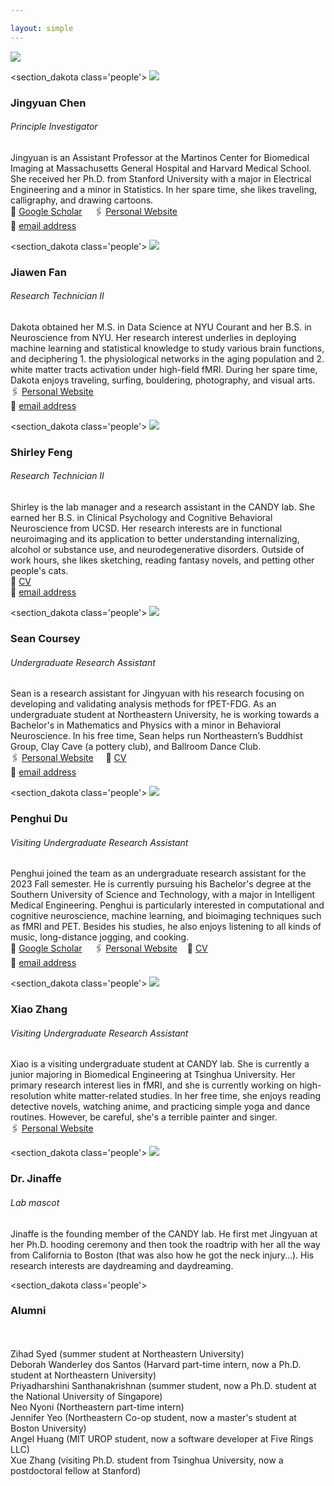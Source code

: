 ```yaml
---

layout: simple
---
```


<div class='logo'>
	<div class='logo-wrap'>
	<img src="/images/Labupdate0718.png" >
</div>
</div>


<section_dakota class='people'>
	<img src="/images/Jingyuan.png">
	<div class='text'> 
	<h3>Jingyuan Chen</h3>
	<h6><em>Principle Investigator</em></h6>
    <p1>Jingyuan is an Assistant Professor at the Martinos Center for Biomedical Imaging at Massachusetts General Hospital and Harvard Medical School. She received her Ph.D. from Stanford University with a major in Electrical Engineering and a minor in Statistics. In her spare time, she likes traveling, calligraphy, and drawing cartoons.<br> 
	📖  <a href = "https://scholar.google.com/citations?user=x2-XVPUAAAAJ&hl=en&oi=ao">Google Scholar</a>
    &nbsp;&nbsp;&nbsp;
	🖇  <a href = "https://sites.google.com/view/jingyuan-e-chen/about">Personal Website</a><br>
	📧 <a href = "mailto:jechen@mgh.harvard.edu">email address</a>
    </p1>
</div>
</section_dakota>



<section_dakota class='people'>
	<img src="/images/Dakota.png" >
<div class='text'> 
	<h3>Jiawen Fan</h3>
	<h6><em>Research Technician II</em></h6>
    <p1>Dakota obtained her M.S. in Data Science at NYU Courant and her B.S. in Neuroscience from NYU. Her research interest underlies in deploying machine learning and statistical knowledge to study various brain functions, and deciphering 1. the physiological networks in the aging population and 2. white matter tracts activation under high-field fMRI. During her spare time, Dakota enjoys traveling, surfing, bouldering, photography, and visual arts. <br> 
    	🖇  <a href = "https://dakotafan.github.io/Portfolio/">Personal Website</a><br>
	📧 <a href = "mailto:jfan0@mgh.harvard.edu">email address</a>
    </p1> 
</div>
</section_dakota>


<section_dakota class='people'>
	<img src="/images/shirley.png" >
<div class='text'> 
	<h3>Shirley Feng</h3>
	<h6><em>Research Technician II</em></h6>
    <p1>Shirley is the lab manager and a research assistant in the CANDY lab. She earned her B.S. in Clinical Psychology and Cognitive Behavioral Neuroscience from UCSD. Her research interests are in functional neuroimaging and its application to better understanding internalizing, alcohol or substance use, and neurodegenerative disorders. Outside of work hours, she likes sketching, reading fantasy novels, and petting other people's cats. <br> 
	📄  <a href= "https://www.jechenlab.com/assets/Shirley_CV.pdf">CV</a><br>
	📧 <a href = "mailto:sfeng3@mgh.harvard.edu">email address</a>
    </p1> 
</div>
</section_dakota>



<section_dakota class='people'>
	<img src="/images/Sean.png" >
	<div class='text'> 
	<h3>Sean Coursey</h3>
	<h6><em>Undergraduate Research Assistant</em></h6>
    <p1>Sean is a research assistant for Jingyuan with his research focusing on developing and validating analysis methods for fPET-FDG. As an undergraduate student at Northeastern University, he is working towards a Bachelor's in Mathematics and Physics with a minor in Behavioral Neuroscience. In his free time, Sean helps run Northeastern’s Buddhist Group, Clay Cave (a pottery club), and Ballroom Dance Club.<br> 
	🖇  <a href = "https://www.seancoursey.com/">Personal Website</a>
    &nbsp;&nbsp;&nbsp;
	📄  <a href= "https://drive.google.com/file/d/1gNcb_G67HjOkPChk0lYX44-ITdEf6wLM/view">CV</a><br>
	📧 <a href = "mailto:SCOURSEY@mgh.harvard.edu">email address</a>
    </p1> 
</div>
</section_dakota>


<section_dakota class='people'>
	<img src="/images/Penghui.png" >
<div class='text'> 
	<h3>Penghui Du</h3>
	<h6><em>Visiting Undergraduate Research Assistant</em></h6>
    <p1>Penghui joined the team as an undergraduate research assistant for the 2023 Fall semester. He is currently pursuing his Bachelor's degree at the Southern University of Science and Technology, with a major in Intelligent Medical Engineering. Penghui is particularly interested in computational and cognitive neuroscience, machine learning, and bioimaging techniques such as fMRI and PET. Besides his studies, he also enjoys listening to all kinds of music, long-distance jogging, and cooking.<br> 
	📖  <a href = "https://scholar.google.com/citations?hl=zh-CN&user=RMFYKDYAAAAJ&view_op=list_works&gmla=ABEO0YpFxJq8w-fxYbaoNpDQh90oNAkj7t9EYk-ip4E_TzYhk62QxTuIRPomkLY1YLSSnY9Bbfts6MivJ5oLLy2vx5ZefZdSpexTZVX5ibI">Google Scholar</a>
    &nbsp;&nbsp;&nbsp;
	🖇  <a href = "https://penghui-du.com/">Personal Website</a>&nbsp;&nbsp;&nbsp;
	📄  <a href= "https://penghui-du.com/uploads/resume.pdf">CV</a><br>
	📧 <a href = "mailto:pedu@mgh.harvard.edu">email address</a>
    </p1> 
</div>
</section_dakota>

<section_dakota class='people'>
	<img src="/images/Xiao.png" >
<div class='text'> 
	<h3>Xiao Zhang</h3>
	<h6><em>Visiting Undergraduate Research Assistant</em></h6>
    <p1>Xiao is a visiting undergraduate student at CANDY lab. She is currently a junior majoring in Biomedical Engineering at Tsinghua University. Her primary research interest lies in fMRI, and she is currently working on high-resolution white matter-related studies. In her free time, she enjoys reading detective novels, watching anime, and practicing simple yoga and dance routines. However, be careful, she's a terrible painter and singer. <br> 
    	🖇  <a href = "https://xzy-xyz.github.io/">Personal Website</a><br>
    </p1> 
</div>
</section_dakota>

<section_dakota class='people'>
	<img src="/images/giraffe.png" >
<div class='text'> 
	<h3>Dr. Jinaffe</h3>
	<h6><em>Lab mascot</em></h6>
    <p1>Jinaffe is the founding member of the CANDY lab. He first met Jingyuan at her Ph.D. hooding ceremony and then took the roadtrip with her all the way from California to Boston (that was also how he got the neck injury…). His research interests are daydreaming and daydreaming.  </p1>  
</div>
</section_dakota>




<section_dakota class='people'>

<div class='alumni'> 
		<h3>Alumni</h3>
		<br>
<br>
    <p1> 
Zihad Syed (summer student at Northeastern University)<br>
Deborah Wanderley dos Santos (Harvard part-time intern, now a Ph.D. student at Northeastern University)<br>
Priyadharshini Santhanakrishnan (summer student, now a Ph.D. student at the National University of Singapore)<br>
Neo Nyoni (Northeastern part-time intern)<br>
Jennifer Yeo (Northeastern Co-op student, now a master's student at Boston University)<br>
Angel Huang (MIT UROP student, now a software developer at Five Rings LLC)<br>
Xue Zhang (visiting Ph.D. student from Tsinghua University, now a postdoctoral fellow at Stanford)<br>
</p1>  
</div>
</section_dakota>



